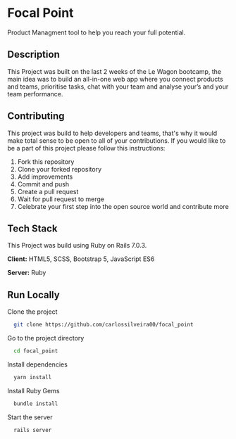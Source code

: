 
# Focal Point
Product Managment tool to help you reach your full potential.
## Description
This Project was built on the last 2 weeks of the Le Wagon bootcamp,
the main idea was to build an all-in-one web app where 
you connect products and teams, prioritise tasks, chat with your team and
analyse your’s and your team performance.

## Contributing
This project was build to help developers and teams, that's why it
would make total sense to be open to all of your contributions.
If you would like to be a part of this project please follow this instructions:
1. Fork this repository
2. Clone your forked repository
3. Add improvements
4. Commit and push
5. Create a pull request
6. Wait for pull request to merge
8. Celebrate your first step into the open source world and contribute more



## Tech Stack
This Project was build using Ruby on Rails 7.0.3.

**Client:** HTML5, SCSS, Bootstrap 5, JavaScript ES6

**Server:** Ruby


## Run Locally

Clone the project

```bash
  git clone https://github.com/carlossilveira00/focal_point
```

Go to the project directory

```bash
  cd focal_point
```

Install dependencies

```bash
  yarn install
```

Install Ruby Gems

```bash
  bundle install
```

Start the server

```bash
  rails server
```
